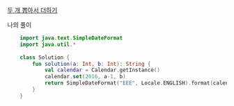 [두 개 뽑아서 더하기](https://programmers.co.kr/learn/courses/30/lessons/12901)

나의 풀이
```kotlin
    import java.text.SimpleDateFormat  
    import java.util.*  
    
    class Solution {  
        fun solution(a: Int, b: Int): String {  
            val calendar = Calendar.getInstance()  
            calendar.set(2016, a-1, b)  
            return SimpleDateFormat("EEE", Locale.ENGLISH).format(calendar.timeInMillis).toUpperCase()  
        }  
    }
```